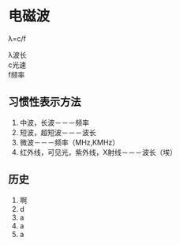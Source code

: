 # 电磁波
λ=c/f

λ波长  
c光速  
f频率

## 习惯性表示方法
1. 中波，长波－－－频率
2. 短波，超短波－－－波长
3. 微波－－－频率（MHz,KMHz）
4. 红外线，可见光，紫外线，X射线－－－波长（埃）

## 历史

1. 啊
2. d
3. a
4. a
5. a